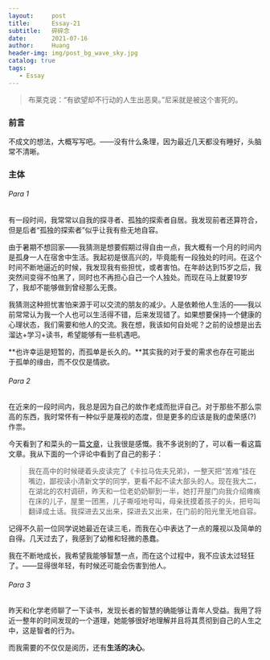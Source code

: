 ```yaml
---
layout:     post
title:      Essay-21
subtitle:   碎碎念
date:       2021-07-16
author:     Huang
header-img: img/post_bg_wave_sky.jpg
catalog: true
tags:
   - Essay
---
```


> 布莱克说：“有欲望却不行动的人生出恶臭。”尼采就是被这个害死的。

### 前言

不成文的想法，大概写写吧。——没有什么条理，因为最近几天都没有睡好，头脑常不清晰。

### 主体

###### Para 1

有一段时间，我常常以自我的探寻者、孤独的探索者自居。我发现前者还算符合，但是后者“孤独的探索者”似乎让我有些无地自容。

由于暑期不想回家——我猜测是想要假期过得自由一点，我大概有一个月的时间内是孤身一人在宿舍中生活。我起初是很高兴的，毕竟能有一段独处的时间。在这个时间不断地逼近的时候，我发现我有些担忧，或者害怕。在年龄达到15岁之后，我突然间变得不怕黑了，同时也不再担心自己一个人独处。而现在马上就要19岁了，我却不能够做到曾经那么无畏。

我猜测这种担忧害怕来源于可以交流的朋友的减少。人是依赖他人生活的——我以前常常认为我一个人也可以生活得不错，后来发现错了。如果想要保持一个健康的心理状态，我们需要和他人的交流。我在想，我该如何自处呢？之前的设想是出去溜达+学习+读书，希望能够有一些机遇吧。

**也许幸运是短暂的，而孤单是长久的。**其实我的对于爱的需求也存在可能出于孤单的缘由，而不仅仅是情欲。

###### Para 2

在近来的一段时间内，我总是因为自己的故作老成而批评自己。对于那些不那么崇高的东西，我时常怀有一种似乎是蔑视的态度，但是更多的应该是我的虚荣感(?)作祟。

今天看到了和菜头的一篇[文章](https://mp.weixin.qq.com/s/CI3jG-KNjfZKS9e-RYLyaQ)，让我很是感慨。我不多说别的了，可以看一看这篇文章。我从下面的一个评论中看到了自己的影子：

> 我在高中的时候硬着头皮读完了《卡拉马佐夫兄弟》，一整天把“苦难”挂在嘴边，鄙视读小清新文学的同学，更看不起不读大部头的人。现在我大二，在湖北的农村调研，昨天和一位老奶奶聊到一半，她打开屋门向我介绍瘫痪在床的儿子，屋里一团黑，儿子嘶哑地号叫，母亲抚摸着孩子的头，把号叫翻译成土话。我探进去又出来，探进去又出来，在门前的阳光里无地自容。

记得不久前一位同学说她最近在读三毛，而我在心中表达了一点的蔑视以及简单的自得。几天过去了，我感到了幼稚和轻微的愚蠢。

我在不断地成长，我希望我能够智慧一点，而在这个过程中，我不应该太过轻狂了。——显得很年轻，有时候还可能会伤害到他人。

###### Para 3

昨天和化学老师聊了一下读书，发现长者的智慧的确能够让青年人受益。我用了将近一整年的时间发现的一个道理，她能够很好地理解并且将其贯彻到自己的人生之中，这是智者的行为。

而我需要的不仅仅是阅历，还有**生活的决心**。
